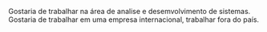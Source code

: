 Gostaria de trabalhar na área de analise e desemvolvimento de sistemas.
Gostaria de trabalhar em uma empresa internacional, trabalhar fora do país.
